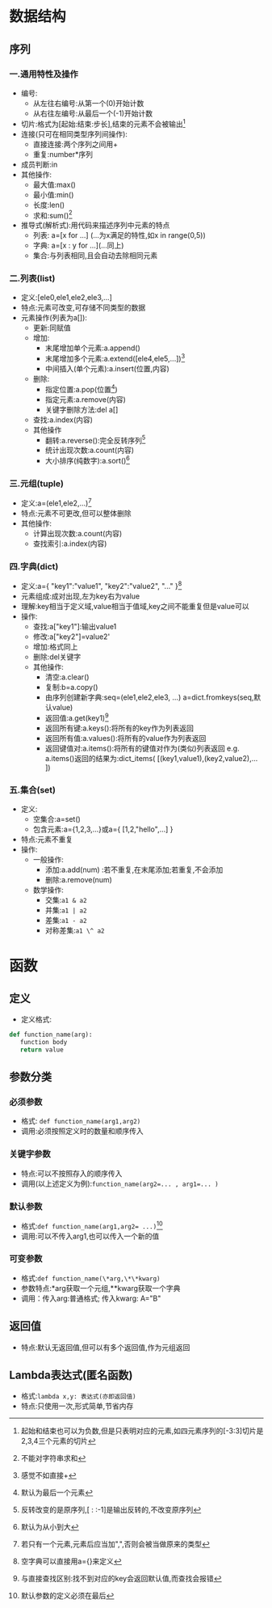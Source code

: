 # 数据结构
## 序列
### 一.通用特性及操作
+ 编号:
  + 从左往右编号:从第一个(0)开始计数
  + 从右往左编号:从最后一个(-1)开始计数
+ 切片:格式为\[起始:结束:步长],结束的元素不会被输出[^1]
+ 连接(只可在相同类型序列间操作):
  + 直接连接:两个序列之间用+
  + 重复:number\*序列
+ 成员判断:in
+ 其他操作:
	 + 最大值:max()
	 + 最小值:min()
	 + 长度:len()
	 + 求和:sum()[^2]
+ 推导式(解析式):用代码来描述序列中元素的特点
	 + 列表: a=\[x for ...] (...为x满足的特性,如x in range(0,5))
	 + 字典: a=\[x : y for ...](...同上)
	 + 集合:与列表相同,且会自动去除相同元素
### 二.列表(list)
+ 定义:\[ele0,ele1,ele2,ele3,...]
+ 特点:元素可改变,可存储不同类型的数据
+ 元素操作(列表为a\[]):
  + 更新:同赋值
  + 增加:
    + 末尾增加单个元素:a.append()
    + 末尾增加多个元素:a.extend(\[ele4,ele5,...])[^3]
    + 中间插入(单个元素):a.insert(位置,内容)
  + 删除:
    + 指定位置:a.pop(位置[^4])
    + 指定元素:a.remove(内容)
    + 关键字删除方法:del a\[]
  + 查找:a.index(内容)
  + 其他操作
    + 翻转:a.reverse():完全反转序列[^5]
    + 统计出现次数:a.count(内容)
    + 大小排序(纯数字):a.sort()[^6]
### 三.元组(tuple)
+ 定义:a=(ele1,ele2,...)[^7]
+ 特点:元素不可更改,但可以整体删除
+ 其他操作:
	+ 计算出现次数:a.count(内容)
	+ 查找索引:a.index(内容)
### 四.字典(dict)
+ 定义:a={
		 "key1":"value1",
		 "key2":"value2",
		 "..."
		 }[^8]
+ 元素组成:成对出现,左为key右为value
+ 理解:key相当于定义域,value相当于值域,key之间不能重复但是value可以
+ 操作:
	+ 查找:a\["key1"]:输出value1
	+ 修改:a\["key2"]=value2'
	+ 增加:格式同上
	+ 删除:del关键字
	+ 其他操作:
		+ 清空:a.clear()
		+ 复制:b=a.copy()
		+ 由序列创建新字典:seq=(ele1,ele2,ele3, ...)
		   a=dict.fromkeys(seq,默认value)
		+ 返回值:a.get(key1)[^9]
		+ 返回所有键:a.keys():将所有的key作为列表返回
		+ 返回所有值:a.values():将所有的value作为列表返回
		+ 返回键值对:a.items():将所有的键值对作为(类似)列表返回
		  e.g. a.items()返回的结果为:dict_items( \[(key1,value1),(key2,value2),... ])
### 五.集合(set)
+ 定义:
	+ 空集合:a=set()
	+ 包含元素:a={1,2,3,...}或a={ \[1,2,"hello",...] }
+ 特点:元素不重复
+ 操作:
	+ 一般操作:
		+ 添加:a.add(num) :若不重复,在末尾添加;若重复,不会添加
		+ 删除:a.remove(num)
	+ 数学操作:
		+ 交集:`a1 & a2`
		+ 并集:`a1 | a2`
		+ 差集:`a1 - a2`
		+ 对称差集:`a1 \^ a2`

# 函数
## 定义
+ 定义格式:
 ``` python
def function_name(arg):
	function body
	return value 
```
## 参数分类
### 必须参数
+ 格式: `def function_name(arg1,arg2)`
+ 调用:必须按照定义时的数量和顺序传入
### 关键字参数
+ 特点:可以不按照存入的顺序传入
+ 调用(以上述定义为例):`function_name(arg2=... , arg1=... )`
### 默认参数
+ 格式:`def function_name(arg1,arg2= ...)`[^10]
+ 调用:可以不传入arg1,也可以传入一个新的值
### 可变参数
+ 格式:`def function_name(\*arg,\*\*kwarg)`
+ 参数特点:\*arg获取一个元组,\*\*kwarg获取一个字典
+ 调用：传入arg:普通格式; 传入kwarg: A="B"
## 返回值
+ 特点:默认无返回值,但可以有多个返回值,作为元组返回
## Lambda表达式(匿名函数)
+ 格式:`lambda x,y: 表达式(亦即返回值)`
+ 特点:只使用一次,形式简单,节省内存

[^1]:起始和结束也可以为负数,但是只表明对应的元素,如四元素序列的[-3:3]切片是2,3,4三个元素的切片
[^2]:不能对字符串求和
[^3]:感觉不如直接+
[^4]:默认为最后一个元素
[^5]:反转改变的是原序列,[ : :-1]是输出反转的,不改变原序列
[^6]:默认为从小到大
[^7]:若只有一个元素,元素后应当加",",否则会被当做原来的类型
[^8]:空字典可以直接用a={}来定义
[^9]:与直接查找区别:找不到对应的key会返回默认值,而查找会报错
[^10]:默认参数的定义必须在最后